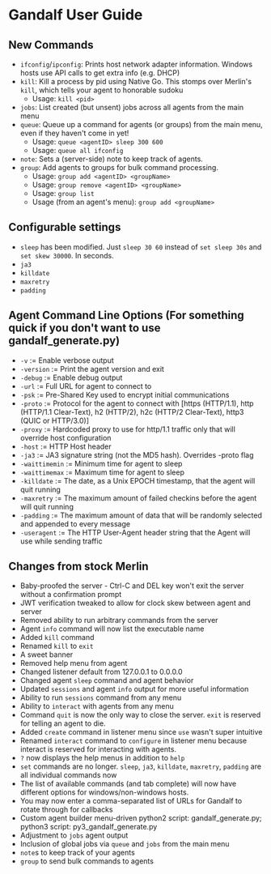 # Gandalf User Guide 

## New Commands
* `ifconfig`/`ipconfig`: Prints host network adapter information. Windows hosts use API calls to get extra info (e.g. DHCP)
* `kill`: Kill a process by pid using Native Go. This stomps over Merlin's `kill`, which tells your agent to honorable sudoku
    * Usage: `kill <pid>`
* `jobs`: List created (but unsent) jobs across all agents from the main menu
* `queue`: Queue up a command for agents (or groups) from the main menu, even if they haven't come in yet!
    * Usage: `queue <agentID> sleep 300 600`
    * Usage: `queue all ifconfig`
* `note`: Sets a (server-side) note to keep track of agents.
* `group`: Add agents to groups for bulk command processing.
    * Usage: `group add <agentID> <groupName>`
    * Usage: `group remove <agentID> <groupName>`
    * Usage: `group list`
    * Usage (from an agent's menu): `group add <groupName>`

## Configurable settings
* `sleep` has been modified. Just `sleep 30 60` instead of `set sleep 30s` and `set skew 30000`. In seconds.
* `ja3`
* `killdate`
* `maxretry`
* `padding`

## Agent Command Line Options (For something quick if you don't want to use gandalf_generate.py)
* `-v`           := Enable verbose output
* `-version`     := Print the agent version and exit
* `-debug`       := Enable debug output
* `-url`         := Full URL for agent to connect to
* `-psk`         := Pre-Shared Key used to encrypt initial communications
* `-proto`       := Protocol for the agent to connect with [https (HTTP/1.1), http (HTTP/1.1 Clear-Text), h2 (HTTP/2), h2c (HTTP/2 Clear-Text), http3 (QUIC or HTTP/3.0)]
* `-proxy`       := Hardcoded proxy to use for http/1.1 traffic only that will override host configuration
* `-host`        := HTTP Host header
* `-ja3`         := JA3 signature string (not the MD5 hash). Overrides -proto flag
* `-waittimemin` := Minimum time for agent to sleep
* `-waittimemax` := Maximum time for agent to sleep
* `-killdate`    := The date, as a Unix EPOCH timestamp, that the agent will quit running
* `-maxretry`    := The maximum amount of failed checkins before the agent will quit running
* `-padding`     := The maximum amount of data that will be randomly selected and appended to every message
* `-useragent`   := The HTTP User-Agent header string that the Agent will use while sending traffic

## Changes from stock Merlin
* Baby-proofed the server - Ctrl-C and DEL key won't exit the server without a confirmation prompt
* JWT verification tweaked to allow for clock skew between agent and server
* Removed ability to run arbitrary commands from the server
* Agent `info` command will now list the executable name
* Added `kill` command
* Renamed `kill` to `exit`
* A sweet banner
* Removed help menu from agent
* Changed listener default from 127.0.0.1 to 0.0.0.0
* Changed agent `sleep` command and agent behavior
* Updated `sessions` and agent `info` output for more useful information
* Ability to run `sessions` command from any menu
* Ability to `interact` with agents from any menu
* Command `quit` is now the only way to close the server. `exit` is reserved for telling an agent to die.
* Added `create` command in listener menu since `use` wasn't super intuitive
* Renamed `interact` command to `configure` in listener menu because interact is reserved for interacting with agents.
* `?` now displays the help menus in addition to `help`
* `set` commands are no longer. `sleep`, `ja3`, `killdate`, `maxretry`, `padding` are all individual commands now
* The list of available commands (and tab complete) will now have different options for windows/non-windows hosts.
* You may now enter a comma-separated list of URLs for Gandalf to rotate through for callbacks
* Custom agent builder menu-driven python2 script: gandalf_generate.py; python3 script: py3_gandalf_generate.py
* Adjustment to `jobs` agent output
* Inclusion of global jobs via `queue` and `jobs` from the main menu
* `note`s to keep track of your agents
* `group` to send bulk commands to agents
